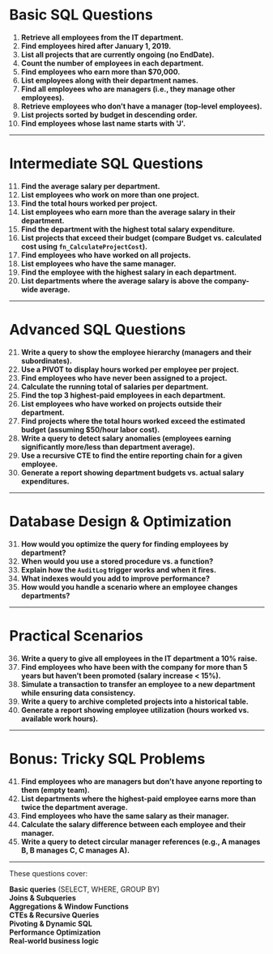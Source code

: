 # **Basic SQL Questions**
1. **Retrieve all employees from the IT department.**
2. **Find employees hired after January 1, 2019.**
3. **List all projects that are currently ongoing (no EndDate).**
4. **Count the number of employees in each department.**
5. **Find employees who earn more than $70,000.**
6. **List employees along with their department names.**
7. **Find all employees who are managers (i.e., they manage other employees).**
8. **Retrieve employees who don’t have a manager (top-level employees).**
9. **List projects sorted by budget in descending order.**
10. **Find employees whose last name starts with 'J'.**

---

# **Intermediate SQL Questions**
11. **Find the average salary per department.**
12. **List employees who work on more than one project.**
13. **Find the total hours worked per project.**
14. **List employees who earn more than the average salary in their department.**
15. **Find the department with the highest total salary expenditure.**
16. **List projects that exceed their budget (compare Budget vs. calculated cost using `fn_CalculateProjectCost`).**
17. **Find employees who have worked on all projects.**
18. **List employees who have the same manager.**
19. **Find the employee with the highest salary in each department.**
20. **List departments where the average salary is above the company-wide average.**

---

# **Advanced SQL Questions**
21. **Write a query to show the employee hierarchy (managers and their subordinates).**
22. **Use a PIVOT to display hours worked per employee per project.**
23. **Find employees who have never been assigned to a project.**
24. **Calculate the running total of salaries per department.**
25. **Find the top 3 highest-paid employees in each department.**
26. **List employees who have worked on projects outside their department.**
27. **Find projects where the total hours worked exceed the estimated budget (assuming $50/hour labor cost).**
28. **Write a query to detect salary anomalies (employees earning significantly more/less than department average).**
29. **Use a recursive CTE to find the entire reporting chain for a given employee.**
30. **Generate a report showing department budgets vs. actual salary expenditures.**

---

# **Database Design & Optimization**
31. **How would you optimize the query for finding employees by department?**
32. **When would you use a stored procedure vs. a function?**
33. **Explain how the `AuditLog` trigger works and when it fires.**
34. **What indexes would you add to improve performance?**
35. **How would you handle a scenario where an employee changes departments?**

---

# **Practical Scenarios**
36. **Write a query to give all employees in the IT department a 10% raise.**
37. **Find employees who have been with the company for more than 5 years but haven’t been promoted (salary increase < 15%).**
38. **Simulate a transaction to transfer an employee to a new department while ensuring data consistency.**
39. **Write a query to archive completed projects into a historical table.**
40. **Generate a report showing employee utilization (hours worked vs. available work hours).**

---

# **Bonus: Tricky SQL Problems**
41. **Find employees who are managers but don’t have anyone reporting to them (empty team).**
42. **List departments where the highest-paid employee earns more than twice the department average.**
43. **Find employees who have the same salary as their manager.**
44. **Calculate the salary difference between each employee and their manager.**
45. **Write a query to detect circular manager references (e.g., A manages B, B manages C, C manages A).**

---

These questions cover:

**Basic queries** (SELECT, WHERE, GROUP BY)  
**Joins & Subqueries**  
**Aggregations & Window Functions**  
**CTEs & Recursive Queries**  
**Pivoting & Dynamic SQL**  
**Performance Optimization**  
**Real-world business logic**  
